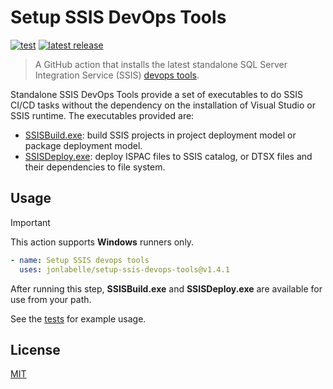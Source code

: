 # Setup SSIS DevOps Tools

[![test](https://github.com/jonlabelle/setup-ssis-devops-tools/actions/workflows/test.yml/badge.svg)](https://github.com/jonlabelle/setup-ssis-devops-tools/actions/workflows/test.yml)
[![latest release](https://img.shields.io/github/v/tag/jonlabelle/setup-ssis-devops-tools.svg?label=version&sort=semver)](https://github.com/jonlabelle/setup-ssis-devops-tools/releases)

> A GitHub action that installs the latest standalone SQL Server Integration
> Service (SSIS) [devops tools](https://learn.microsoft.com/en-us/sql/integration-services/devops/ssis-devops-standalone).

Standalone SSIS DevOps Tools provide a set of executables to do SSIS CI/CD tasks
without the dependency on the installation of Visual Studio or SSIS runtime. The
executables provided are:

- [SSISBuild.exe](https://learn.microsoft.com/en-us/sql/integration-services/devops/ssis-devops-standalone#ssisbuildexe): build SSIS projects in project deployment model or package deployment model.
- [SSISDeploy.exe](https://learn.microsoft.com/en-us/sql/integration-services/devops/ssis-devops-standalone#ssisdeployexe): deploy ISPAC files to SSIS catalog, or DTSX files and their dependencies to file system.

## Usage

> [!IMPORTANT]  
> This action supports **Windows** runners only.

```yaml
- name: Setup SSIS devops tools
  uses: jonlabelle/setup-ssis-devops-tools@v1.4.1
```

After running this step, **SSISBuild.exe** and **SSISDeploy.exe** are available for use from your path.

See the [tests](https://github.com/jonlabelle/setup-ssis-devops-tools/blob/main/.github/workflows/test.yml) for example usage.

## License

[MIT](LICENSE)
